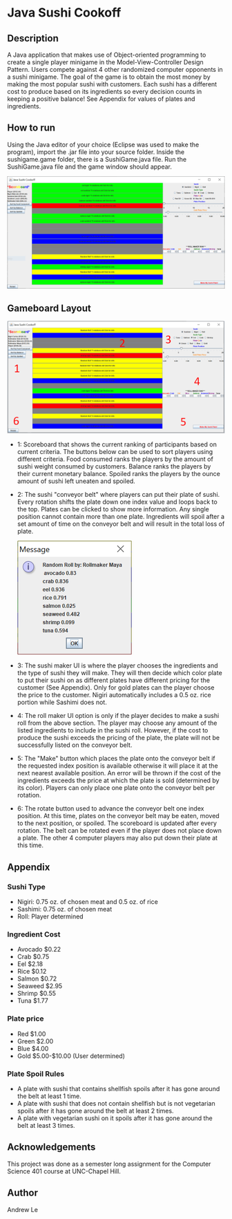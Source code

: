 # Java Sushi Cookoff

## Description

A Java application that makes use of Object-oriented programming to create a single player minigame in the Model-View-Controller Design Pattern. Users compete against 4 other randomized computer opponents in a sushi minigame. The goal of the game is to obtain the most money by making the most popular sushi with customers. Each sushi has a different cost to produce based on its ingredients so every decision counts in keeping a positive balance! See Appendix for values of plates and ingredients.

## How to run

Using the Java editor of your choice (Eclipse was used to make the program), import the .jar file into your source folder. Inside the sushigame.game folder, there is a SushiGame.java file. Run the SushiGame.java file and the game window should appear.

![Main Window](./assets/images/Capture.PNG)

## Gameboard Layout

![Main Board](./assets/images/Capture3.PNG)

- 1: Scoreboard that shows the current ranking of participants based on current criteria. The buttons below can be used to sort players using different criteria. Food consumed ranks the players by the amount of sushi weight consumed by customers. Balance ranks the players by their current monetary balance. Spoiled ranks the players by the ounce amount of sushi left uneaten and spoiled.
- 2: The sushi "conveyor belt" where players can put their plate of sushi. Every rotation shifts the plate down one index value and loops back to the top. Plates can be clicked to show more information. Any single position cannot contain more than one plate. Ingredients will spoil after a set amount of time on the conveyor belt and will result in the total loss of plate.

  ![Plate Info](./assets/images/Capture2.PNG)

- 3: The sushi maker UI is where the player chooses the ingredients and the type of sushi they will make. They will then decide which color plate to put their sushi on as different plates have different pricing for the customer (See Appendix). Only for gold plates can the player choose the price to the customer. Nigiri automatically includes a 0.5 oz. rice portion while Sashimi does not.
- 4: The roll maker UI option is only if the player decides to make a sushi roll from the above section. The player may choose any amount of the listed ingredients to include in the sushi roll. However, if the cost to produce the sushi exceeds the pricing of the plate, the plate will not be successfully listed on the conveyor belt.
- 5: The "Make" button which places the plate onto the conveyor belt if the requested index position is available otherwise it will place it at the next nearest available position. An error will be thrown if the cost of the ingredients exceeds the price at which the plate is sold (determined by its color). Players can only place one plate onto the conveyor belt per rotation.
- 6: The rotate button used to advance the conveyor belt one index position. At this time, plates on the conveyor belt may be eaten, moved to the next position, or spoiled. The scoreboard is updated after every rotation. The belt can be rotated even if the player does not place down a plate. The other 4 computer players may also put down their plate at this time.

## Appendix

### Sushi Type

- Nigiri: 0.75 oz. of chosen meat and 0.5 oz. of rice
- Sashimi: 0.75 oz. of chosen meat
- Roll: Player determined

### Ingredient Cost

- Avocado \$0.22
- Crab \$0.75
- Eel \$2.18
- Rice \$0.12
- Salmon \$0.72
- Seaweed \$2.95
- Shrimp \$0.55
- Tuna \$1.77

### Plate price

- Red \$1.00
- Green \$2.00
- Blue \$4.00
- Gold \$5.00-\$10.00 (User determined)

### Plate Spoil Rules

- A plate with sushi that contains shellfish spoils after it has gone around the belt at least 1 time.
- A plate with sushi that does not contain shellfish but is not vegetarian spoils after it has gone around the belt at least 2 times.
- A plate with vegetarian sushi on it spoils after it has gone around the belt at least 3 times.

## Acknowledgements

This project was done as a semester long assignment for the Computer Science 401 course at UNC-Chapel Hill.

## Author

Andrew Le
